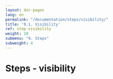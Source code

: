 ```yaml
---
layout: doc-pages
lang: en
permalink: "/documentation/steps/visibility/"
title: '9.1. Visibility'
ref: step-visibility
weight: 10
submenu: "9. Steps"
subweight: 4
---
```


# Steps - visibility
